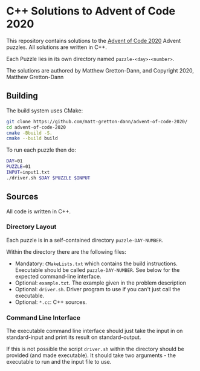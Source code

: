 # C++ Solutions to Advent of Code 2020

This repository contains solutions to the [Advent of Code 2020](https://adventofcode.com/2020)
Advent puzzles.  All solutions are written in C++.

Each Puzzle lies in its own directory named `puzzle-<day>-<number>`.

The solutions are authored by Matthew Gretton-Dann, and Copyright 2020, Matthew Gretton-Dann

## Building

The build system uses CMake:

```sh
git clone https://github.com/matt-gretton-dann/advent-of-code-2020/
cd advent-of-code-2020
cmake -Bbuild -S.
cmake --build build
```

To run each puzzle then do:

```sh
DAY=01
PUZZLE=01
INPUT=input1.txt
./driver.sh $DAY $PUZZLE $INPUT
```

## Sources

All code is written in C++.

### Directory Layout

Each puzzle is in a self-contained directory `puzzle-DAY-NUMBER`.  

Within the directory there are the following files:

 * Mandatory: `CMakeLists.txt` which contains the build instructions.  Executable should be called
   `puzzle-DAY-NUMBER`.  See below for the expected command-line interface.
 * Optional: `example.txt`.  The example given in the problem description
 * Optional: `driver.sh`.  Driver program to use if you can't just call the executable.
 * Optional: `*.cc`: C++ sources.

### Command Line Interface

The executable command line interface should just take the input in on standard-input and print its
result on standard-output.

If this is not possible the script `driver.sh` within the directory should be provided (and made
executable).  It should take two arguments - the executable to run and the input file to use.